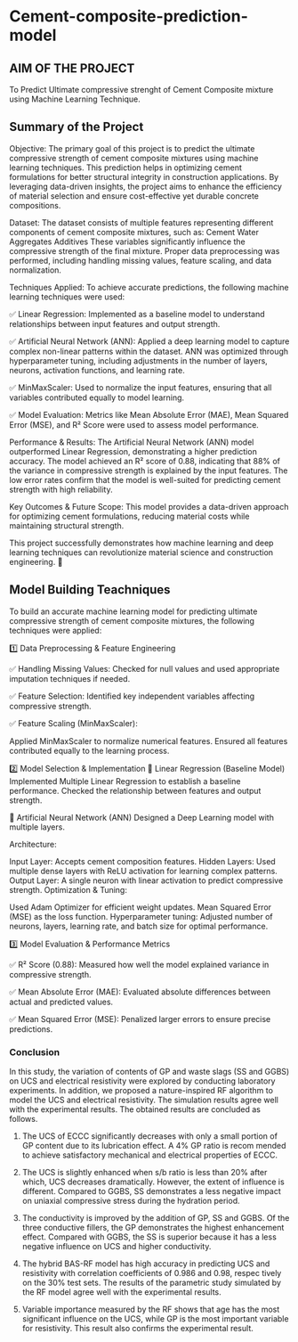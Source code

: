 # Cement-composite-prediction-model
## AIM OF THE PROJECT 
 To Predict Ultimate compressive strenght of Cement Composite mixture using Machine Learning Technique.

## Summary of the Project
Objective:
The primary goal of this project is to predict the ultimate compressive strength of cement composite mixtures using machine learning techniques. This prediction helps in optimizing cement formulations for better structural integrity in construction applications. By leveraging data-driven insights, the project aims to enhance the efficiency of material selection and ensure cost-effective yet durable concrete compositions.

Dataset:
The dataset consists of multiple features representing different components of cement composite mixtures, such as:
Cement
Water
Aggregates
Additives
These variables significantly influence the compressive strength of the final mixture. Proper data preprocessing was performed, including handling missing values, feature scaling, and data normalization.

Techniques Applied:
To achieve accurate predictions, the following machine learning techniques were used:

✅ Linear Regression: Implemented as a baseline model to understand relationships between input features and output strength.

✅ Artificial Neural Network (ANN): Applied a deep learning model to capture complex non-linear patterns within the dataset. ANN was optimized through hyperparameter tuning, including adjustments in the number of layers, neurons, activation functions, and learning rate.

✅ MinMaxScaler: Used to normalize the input features, ensuring that all variables contributed equally to model learning.

✅ Model Evaluation: Metrics like Mean Absolute Error (MAE), Mean Squared Error (MSE), and R² Score were used to assess model performance.

Performance & Results:
The Artificial Neural Network (ANN) model outperformed Linear Regression, demonstrating a higher prediction accuracy.
The model achieved an R² score of 0.88, indicating that 88% of the variance in compressive strength is explained by the input features.
The low error rates confirm that the model is well-suited for predicting cement strength with high reliability.

Key Outcomes & Future Scope:
This model provides a data-driven approach for optimizing cement formulations, reducing material costs while maintaining structural strength.

This project successfully demonstrates how machine learning and deep learning techniques can revolutionize material science and construction engineering. 🚀



## Model Building Teachniques
To build an accurate machine learning model for predicting ultimate compressive strength of cement composite mixtures, the following techniques were applied:

1️⃣ Data Preprocessing & Feature Engineering

✅ Handling Missing Values: Checked for null values and used appropriate imputation techniques if needed.

✅ Feature Selection: Identified key independent variables affecting compressive strength.

✅ Feature Scaling (MinMaxScaler):

Applied MinMaxScaler to normalize numerical features.
Ensured all features contributed equally to the learning process.

2️⃣ Model Selection & Implementation
🔹 Linear Regression (Baseline Model)
Implemented Multiple Linear Regression to establish a baseline performance.
Checked the relationship between features and output strength.

🔹 Artificial Neural Network (ANN)
Designed a Deep Learning model with multiple layers.

Architecture:

Input Layer: Accepts cement composition features.
Hidden Layers: Used multiple dense layers with ReLU activation for learning complex patterns.
Output Layer: A single neuron with linear activation to predict compressive strength.
Optimization & Tuning:

Used Adam Optimizer for efficient weight updates.
Mean Squared Error (MSE) as the loss function.
Hyperparameter tuning: Adjusted number of neurons, layers, learning rate, and batch size for optimal performance.

3️⃣ Model Evaluation & Performance Metrics

✅ R² Score (0.88): Measured how well the model explained variance in compressive strength.

✅ Mean Absolute Error (MAE): Evaluated absolute differences between actual and predicted values.

✅ Mean Squared Error (MSE): Penalized larger errors to ensure precise predictions.

### Conclusion
In this study, the variation of contents of GP and waste slags (SS and 
GGBS) on UCS and electrical resistivity were explored by conducting 
laboratory experiments. In addition, we proposed a nature-inspired RF 
algorithm to model the UCS and electrical resistivity. The simulation 
results agree well with the experimental results. The obtained results are 
concluded as follows.  

1) The UCS of ECCC significantly decreases with only a small portion of 
GP content due to its lubrication effect. A 4% GP ratio is recom
mended to achieve satisfactory mechanical and electrical properties 
of ECCC.
 
3) The UCS is slightly enhanced when s/b ratio is less than 20% after 
which, UCS decreases dramatically. However, the extent of influence 
is different. Compared to GGBS, SS demonstrates a less negative 
impact on uniaxial compressive stress during the hydration period.
 
5) The conductivity is improved by the addition of GP, SS and GGBS. Of 
the three conductive fillers, the GP demonstrates the highest 
enhancement effect. Compared with GGBS, the SS is superior 
because it has a less negative influence on UCS and higher 
conductivity.
  
7) The hybrid BAS-RF model has high accuracy in predicting UCS and 
resistivity with correlation coefficients of 0.986 and 0.98, respec
tively on the 30% test sets. The results of the parametric study 
simulated by the RF model agree well with the experimental results.
 
9) Variable importance measured by the RF shows that age has the most 
significant influence on the UCS, while GP is the most important 
variable for resistivity. This result also confirms the experimental 
result.
